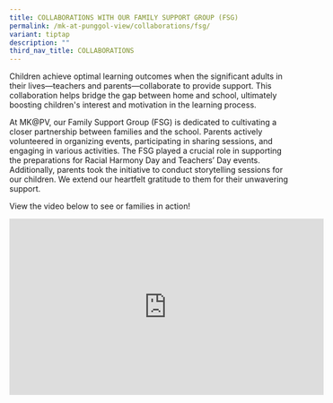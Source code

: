 ```yaml
---
title: COLLABORATIONS WITH OUR FAMILY SUPPORT GROUP (FSG)
permalink: /mk-at-punggol-view/collaborations/fsg/
variant: tiptap
description: ""
third_nav_title: COLLABORATIONS
---
```

<p>Children achieve optimal learning outcomes when the significant adults in their lives—teachers and parents—collaborate to provide support. This collaboration helps bridge the gap between home and school, ultimately boosting children's interest and motivation in the learning process.</p><p></p><p>At MK@PV, our Family Support Group (FSG) is dedicated to cultivating a closer partnership between families and the school. Parents actively volunteered in organizing events, participating in sharing sessions, and engaging in various activities. The FSG played a crucial role in supporting the preparations for Racial Harmony Day and Teachers’ Day events. Additionally, parents took the initiative to conduct storytelling sessions for our children. We extend our heartfelt gratitude to them for their unwavering support.</p><p>View the video below to see or families in action!</p><p></p><div class="iframe-wrapper"><iframe height="315" width="560" allowfullscreen="true" frameborder="0" src="https://www.youtube.com/embed/2VH9OoSiqPg?si=tKYttbfepxjcF6sg"></iframe></div><p><br><br></p>